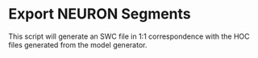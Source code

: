 # Export NEURON Segments
This script will generate an SWC file in 1:1 correspondence with the HOC files generated from the model generator.

